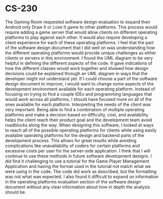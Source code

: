 # CS-230
The Gaming Room requested software design evaluation to expand their Android only Draw It or Lose It game to other platforms. This process would require adding a game server that would allow clients on different operating platforms to play against each other. It would also require developing a client experience for each of these operating platforms. I feel that the part of the software design document that I did well on was understanding how the different operating platforms would provide unique challenges as either clients or servers in this environment. I found the UML diagram to be very helpful in defining the different aspects of the code. It gave indications of how the different classes would work together and showed how design decisions could be explained through an UML diagram in ways that the developer might not understand yet.
If I could choose a part of the software design document to improve, I would want to change some aspects of the development environment available for each operating platform. Instead of focusing on trying to find a couple IDEs and programming languages that would work across all platforms, I should have focused more on all of the ones available for each platform. Interpreting the needs of the client was very important. Being able to find a combination of multiple operating platforms and make a decision based on difficulty, cost, and availability helps the client reach their product goal and the development team avoid roadblocks along the way.
When designing this software, I looked at ways to reach all of the possible operating platforms for clients while using easily available operating platforms for the design and backend parts of the development process. This allows for great results while avoiding complications like unavailability of coders for certain platforms and excessive costs per user for the server-side application. I think that I will continue to use these methods in future software development designs.
I did find it challenging to use a tutorial for the Game Player Management Application and having the format used in the tutorial not match what we were using in the code. The code did work as described, but the formatting was not what was expected. I also found it difficult to expand on information in the operating platforms evaluation section of the software design document without any clear information about how in depth the analysis should be.
